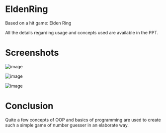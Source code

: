 # EldenRing
Based on a hit game: Elden Ring

All the details regarding usage and concepts used are available in the PPT.

# Screenshots
![image](https://user-images.githubusercontent.com/94956460/176815888-d83eac28-dfd2-482c-8f5a-4c4134227fc0.png)

![image](https://user-images.githubusercontent.com/94956460/176816058-0ddb125c-3d50-400b-a6e7-2b75ebc3e0e4.png)

![image](https://user-images.githubusercontent.com/94956460/176816105-d1534f5a-1270-445f-a76b-309f2605da56.png)

# Conclusion
Quite a few concepts of OOP and basics of programming are used to create such a simple game of number guesser in an elaborate way.
